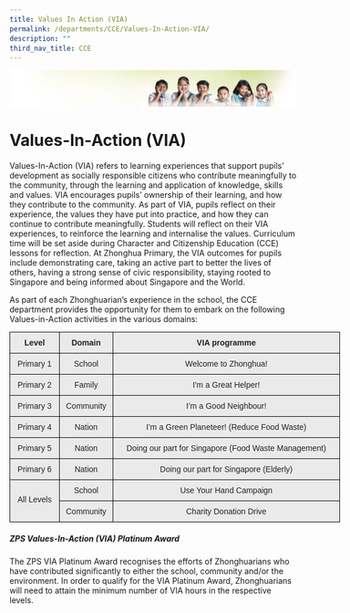 ```yaml
---
title: Values In Action (VIA)
permalink: /departments/CCE/Values-In-Action-VIA/
description: ""
third_nav_title: CCE
---
```

![](/images/Banner.jpg)

Values-In-Action (VIA)
======================

Values-In-Action (VIA) refers to learning experiences that support pupils’ development as socially responsible citizens who contribute meaningfully to the community, through the learning and application of knowledge, skills and values. VIA encourages pupils’ ownership of their learning, and how they contribute to the community. As part of VIA, pupils reflect on their experience, the values they have put into practice, and how they can continue to contribute meaningfully. Students will reflect on their VIA experiences, to reinforce the learning and internalise the values. Curriculum time will be set aside during Character and Citizenship Education (CCE) lessons for reflection. At Zhonghua Primary, the VIA outcomes for pupils include demonstrating care, taking an active part to better the lives of others, having a strong sense of civic responsibility, staying rooted to Singapore and being informed about Singapore and the World.

As part of each Zhonghuarian’s experience in the school, the CCE department provides the opportunity for them to embark on the following Values-in-Action activities in the various domains:

<style type="text/css">
.tg  {border-collapse:collapse;border-spacing:0;}
.tg td{border-color:black;border-style:solid;border-width:1px;font-family:Arial, sans-serif;font-size:14px;
  overflow:hidden;padding:10px 5px;word-break:normal;}
.tg th{border-color:black;border-style:solid;border-width:1px;font-family:Arial, sans-serif;font-size:14px;
  font-weight:normal;overflow:hidden;padding:10px 5px;word-break:normal;}
.tg .tg-n4qt{background-color:#EAEAEA;color:#222;font-weight:bold;text-align:center;vertical-align:top}
.tg .tg-ii8k{background-color:#EAEAEA;color:#222;text-align:center;vertical-align:top}
</style>
<table class="tg" style="undefined;table-layout: fixed; width: 580px">
<colgroup>
<col style="width: 87px">
<col style="width: 94px">
<col style="width: 399px">
</colgroup>
<thead>
  <tr>
    <th class="tg-n4qt">Level</th>
    <th class="tg-n4qt">Domain</th>
    <th class="tg-n4qt">VIA programme<br></th>
  </tr>
</thead>
<tbody>
  <tr>
    <td class="tg-ii8k">Primary 1</td>
    <td class="tg-ii8k">School</td>
    <td class="tg-ii8k">Welcome to Zhonghua!<br></td>
  </tr>
  <tr>
    <td class="tg-ii8k">Primary 2</td>
    <td class="tg-ii8k">Family</td>
    <td class="tg-ii8k">I'm a Great Helper!<br></td>
  </tr>
  <tr>
    <td class="tg-ii8k">Primary 3</td>
    <td class="tg-ii8k">Community</td>
    <td class="tg-ii8k">I’m a Good Neighbour!<br></td>
  </tr>
  <tr>
    <td class="tg-ii8k">Primary 4</td>
    <td class="tg-ii8k">Nation</td>
    <td class="tg-ii8k">I’m a Green Planeteer! (Reduce Food Waste)<br></td>
  </tr>
  <tr>
    <td class="tg-ii8k">Primary 5</td>
    <td class="tg-ii8k">Nation</td>
    <td class="tg-ii8k">Doing our part for Singapore (Food Waste Management)<br></td>
  </tr>
  <tr>
    <td class="tg-ii8k">Primary 6</td>
    <td class="tg-ii8k">Nation</td>
    <td class="tg-ii8k">Doing our part for Singapore (Elderly)<br></td>
  </tr>
  <tr>
    <td class="tg-ii8k" rowspan="2"><br>All Levels<br></td>
    <td class="tg-ii8k">School</td>
    <td class="tg-ii8k">Use Your Hand Campaign<br></td>
  </tr>
  <tr>
    <td class="tg-ii8k">Community<br></td>
    <td class="tg-ii8k">Charity Donation Drive</td>
  </tr>
</tbody>
</table>

##### **ZPS Values-In-Action (VIA) Platinum Award**

The ZPS VIA Platinum Award recognises the efforts of Zhonghuarians who have contributed significantly to either the school, community and/or the environment. In order to qualify for the VIA Platinum Award, Zhonghuarians will need to attain the minimum number of VIA hours in the respective levels.